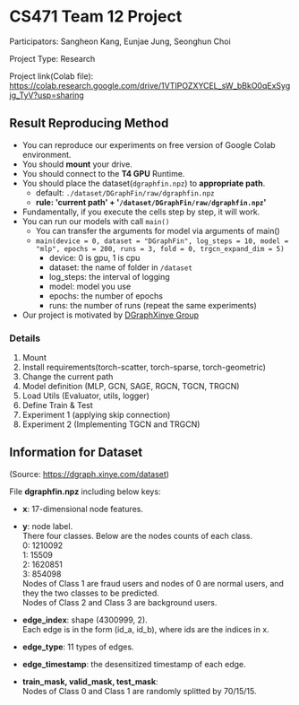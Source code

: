# CS471 Team 12 Project
Participators: Sangheon Kang, Eunjae Jung, Seonghun Choi 

Project Type: Research 

Project link(Colab file): https://colab.research.google.com/drive/1VTIPOZXYCEL_sW_bBkO0qExSygjg_TyV?usp=sharing

## Result Reproducing Method 
* You can reproduce our experiments on free version of Google Colab environment.
* You should **mount** your drive.
* You should connect to the **T4 GPU** Runtime.
* You should place the dataset(`dgraphfin.npz`) to **appropriate path**. 
    * default: `./dataset/DGraphFin/raw/dgraphfin.npz`
    * **rule: 'current path' + '`/dataset/DGraphFin/raw/dgraphfin.npz`'**
* Fundamentally, if you execute the cells step by step, it will work. 
* You can run our models with call `main()`
    * You can transfer the arguments for model via arguments of main()
    * `main(device = 0, dataset = "DGraphFin", log_steps = 10, model = "mlp", epochs = 200, runs = 3, fold = 0, trgcn_expand_dim = 5)`
        * device: 0 is gpu, 1 is cpu 
        * dataset: the name of folder in `/dataset`
        * log_steps: the interval of logging 
        * model: model you use 
        * epochs: the number of epochs
        * runs: the number of runs (repeat the same experiments)
* Our project is motivated by [DGraphXinye Group](https://github.com/DGraphXinye/DGraphFin_baseline)
### Details
1. Mount
2. Install requirements(torch-scatter, torch-sparse, torch-geometric)
3. Change the current path 
4. Model definition (MLP, GCN, SAGE, RGCN, TGCN, TRGCN)
5. Load Utils (Evaluator, utils, logger)
6. Define Train & Test
7. Experiment 1 (applying skip connection)
8. Experiment 2 (Implementing TGCN and TRGCN)

## Information for Dataset 
(Source: https://dgraph.xinye.com/dataset)

File **dgraphfin.npz** including below keys:  

* **x**: 17-dimensional node features.
* **y**: node label.  
    There four classes. Below are the nodes counts of each class.     
    0: 1210092    
    1: 15509    
    2: 1620851    
    3: 854098    
    Nodes of Class 1 are fraud users and nodes of 0 are normal users, and they the two classes to be predicted.    
    Nodes of Class 2 and Class 3 are background users.    
    
* **edge_index**: shape (4300999, 2).   
    Each edge is in the form (id_a, id_b), where ids are the indices in x.        

* **edge_type**: 11 types of edges. 
    
* **edge_timestamp**: the desensitized timestamp of each edge.
    
* **train_mask, valid_mask, test_mask**:  
    Nodes of Class 0 and Class 1 are randomly splitted by 70/15/15.  
